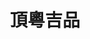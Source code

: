 ---
title: "頂粵吉品"
description: "頂粵吉品"
layout: shop
keywords:
  - 美食競賽
  - 台灣美食
  - 美食精選
datePublished: "2025-06-30"
dateModified: "2025-07-06"
city: "台中市"
district: "西屯區"
address: "台中市西屯區市政南一路288號"
phone: "0422534688"
geo: "24.158497614633525, 120.63108472335189"
google_map: "https://maps.app.goo.gl/aWoTiE6UNYCZafFT6"
footinder: "https://footinder.com.tw/%e5%8f%b0%e4%b8%ad%e5%b8%82%e8%a5%bf%e5%b1%af%e5%8d%80/131520/"
official: "https://www.dyjipin.com.tw/"
award:
  - name: "500盤"
    year: "2024"
    entries:
      - dishes:
          - "香檸脆皮松阪叉燒"

---